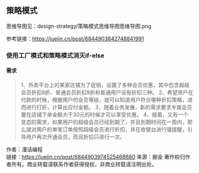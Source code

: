 ## 策略模式

思维导图见：design-strategy/策略模式思维导图思维导图.png

参考链接：https://juejin.cn/post/6844903842748841991


### 使用工厂模式和策略模式消灭if-else

#### 需求

>1、外卖平台上的某家店铺为了促销，设置了多种会员优惠，其中包含超级会员折扣8折、普通会员折扣9折和普通用户没有折扣三种。
>2、希望用户在付款的时候，根据用户的会员等级，就可以知道用户符合哪种折扣策略，进而进行打折，计算出应付金额。
>3、随着业务发展，新的需求要求专属会员要在店铺下单金额大于30元的时候才可以享受优惠。
>4、接着，又有一个变态的需求，如果用户的超级会员已经到期了，并且到期时间在一周内，那么就对用户的单笔订单按照超级会员进行折扣，并在收银台进行强提醒，引导用户再次开通会员，而且折扣只进行一次。



作者：漫话编程</br>
链接：https://juejin.cn/post/6844903974525468680
来源：掘金
著作权归作者所有。商业转载请联系作者获得授权，非商业转载请注明出处。








